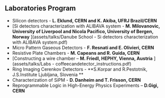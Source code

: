﻿## Laboratories Program

* Silicon detectors - **L. Eklund, CERN and K. Akiba, UFRJ Brazil/CERN**
* [Si detectors characterization with ALIBAVA system - **M. Milovanovic, University of Liverpool and Nicola Pacifico, University of Bergen, Norway** <span class="glyphicon glyphicon-download"></span>](assets/talks/Danube School - Si detectors characterization with ALIBAVA system.pdf)
* Micro Pattern Gaseous Detectors - **F. Resnati and E. Olivieri, CERN**
* Resistive Plate Chambers - **M. Capeans and R. Guida, CERN**
* [Constructing a wire chamber – **M. Friedl, HEPHY, Vienna, Austria** <span class="glyphicon glyphicon-download"></span>](assets/talks/Labs - coffeecandetector_instructions.pdf)
* Ring Imaging Cerenkov Detectors - **S.Korpar and R.Pestotnik, J.S.Institute Ljubljana, Slovenia **
* Characterization of SiPM - **D. Danheim and T. Frisson, CERN**
* Reprogrammable Logic in High-Energy Physics Experiments – **D.Gigi, CERN**
